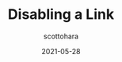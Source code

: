 ---
author: scottohara
date: 2021-05-28
layout: post.njk
tags:
  - css
  - accessibility
target_url: https://www.scottohara.me/blog/2021/05/28/disabled-links.html
title: Disabling a Link
---